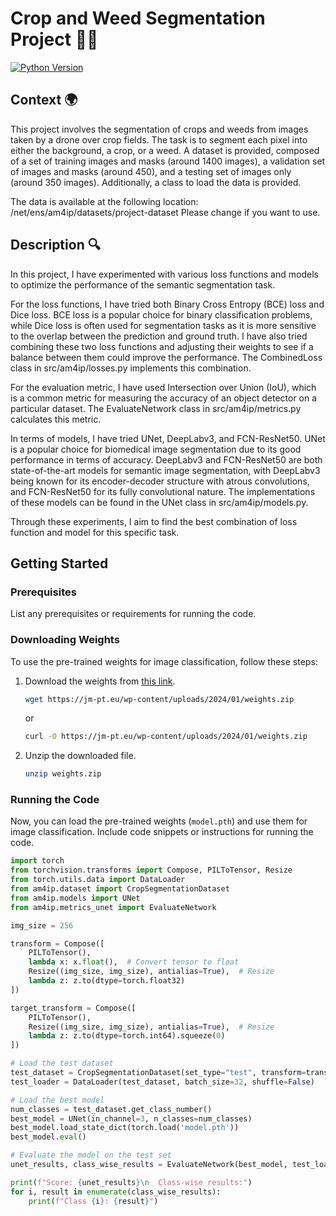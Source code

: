 # Crop and Weed Segmentation Project 🌱🌾

[![Python Version](https://img.shields.io/badge/python-3.7%20%7C%203.8%20%7C%203.9-blue)](https://www.python.org/downloads/release)

## Context 🌍
This project involves the segmentation of crops and weeds from images taken by a drone over crop fields. The task is to segment each pixel into either the background, a crop, or a weed. A dataset is provided, composed of a set of training images and masks (around 1400 images), a validation set of images and masks (around 450), and a testing set of images only (around 350 images). Additionally, a class to load the data is provided.

The data is available at the following location:
/net/ens/am4ip/datasets/project-dataset
Please change if you want to use.

## Description 🔍
In this project, I have experimented with various loss functions and models to optimize the performance of the semantic segmentation task.

For the loss functions, I have tried both Binary Cross Entropy (BCE) loss and Dice loss. BCE loss is a popular choice for binary classification problems, while Dice loss is often used for segmentation tasks as it is more sensitive to the overlap between the prediction and ground truth. I have also tried combining these two loss functions and adjusting their weights to see if a balance between them could improve the performance. The CombinedLoss class in src/am4ip/losses.py implements this combination.

For the evaluation metric, I have used Intersection over Union (IoU), which is a common metric for measuring the accuracy of an object detector on a particular dataset. The EvaluateNetwork class in src/am4ip/metrics.py calculates this metric.

In terms of models, I have tried UNet, DeepLabv3, and FCN-ResNet50. UNet is a popular choice for biomedical image segmentation due to its good performance in terms of accuracy. DeepLabv3 and FCN-ResNet50 are both state-of-the-art models for semantic image segmentation, with DeepLabv3 being known for its encoder-decoder structure with atrous convolutions, and FCN-ResNet50 for its fully convolutional nature. The implementations of these models can be found in the UNet class in src/am4ip/models.py.

Through these experiments, I aim to find the best combination of loss function and model for this specific task.

## Getting Started

### Prerequisites

List any prerequisites or requirements for running the code.

### Downloading Weights

To use the pre-trained weights for image classification, follow these steps:

1. Download the weights from [this link](https://drive.google.com/drive/folders/181eg_U2ldNvJEY8FR97I3OfndaJ6zDkh?usp=sharing).

    ```bash
    wget https://jm-pt.eu/wp-content/uploads/2024/01/weights.zip
    ```

    or

    ```bash
    curl -O https://jm-pt.eu/wp-content/uploads/2024/01/weights.zip
    ```

2. Unzip the downloaded file.

    ```bash
    unzip weights.zip
    ```

### Running the Code

Now, you can load the pre-trained weights (`model.pth`) and use them for image classification. Include code snippets or instructions for running the code.

```python
import torch
from torchvision.transforms import Compose, PILToTensor, Resize
from torch.utils.data import DataLoader
from am4ip.dataset import CropSegmentationDataset
from am4ip.models import UNet
from am4ip.metrics_unet import EvaluateNetwork

img_size = 256

transform = Compose([
    PILToTensor(),
    lambda x: x.float(),  # Convert tensor to float
    Resize((img_size, img_size), antialias=True),  # Resize  
    lambda z: z.to(dtype=torch.float32)
])

target_transform = Compose([
    PILToTensor(),
    Resize((img_size, img_size), antialias=True),  # Resize  
    lambda z: z.to(dtype=torch.int64).squeeze(0)
])

# Load the test dataset
test_dataset = CropSegmentationDataset(set_type="test", transform=transform, target_transform=target_transform, merge_small_items=True)
test_loader = DataLoader(test_dataset, batch_size=32, shuffle=False)

# Load the best model
num_classes = test_dataset.get_class_number()
best_model = UNet(in_channel=3, n_classes=num_classes)
best_model.load_state_dict(torch.load('model.pth'))
best_model.eval()

# Evaluate the model on the test set
unet_results, class_wise_results = EvaluateNetwork(best_model, test_loader)

print(f"Score: {unet_results}\n  Class-wise results:")
for i, result in enumerate(class_wise_results):
    print(f"Class {i}: {result}")
